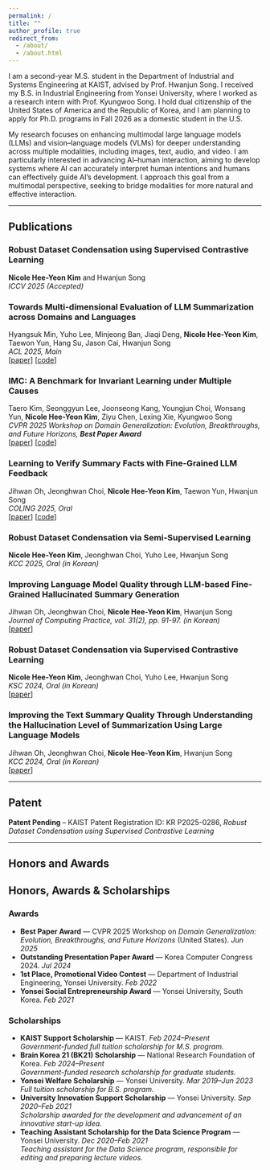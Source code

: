 ```yaml
---
permalink: /
title: ""
author_profile: true
redirect_from: 
  - /about/
  - /about.html
---
```


I am a second-year M.S. student in the Department of Industrial and Systems Engineering at KAIST, advised by Prof. Hwanjun Song. I received my B.S. in Industrial Engineering from Yonsei University, where I worked as a research intern with Prof. Kyungwoo Song. I hold dual citizenship of the United States of America and the Republic of Korea, and I am planning to apply for Ph.D. programs in Fall 2026 as a domestic student in the U.S.

My research focuses on enhancing multimodal large language models (LLMs) and vision–language models (VLMs) for deeper understanding across multiple modalities, including images, text, audio, and video. I am particularly interested in advancing AI–human interaction, aiming to develop systems where AI can accurately interpret human intentions and humans can effectively guide AI’s development. I approach this goal from a multimodal perspective, seeking to bridge modalities for more natural and effective interaction.

---

## Publications

### Robust Dataset Condensation using Supervised Contrastive Learning
**Nicole Hee-Yeon Kim** and Hwanjun Song  
*ICCV 2025 (Accepted)*

### Towards Multi-dimensional Evaluation of LLM Summarization across Domains and Languages  
Hyangsuk Min, Yuho Lee, Minjeong Ban, Jiaqi Deng, **Nicole Hee-Yeon Kim**, Taewon Yun, Hang Su, Jason Cai, Hwanjun Song  
*ACL 2025, Main*  
[[paper](https://arxiv.org/abs/2506.00549)] [[code](https://github.com/DISL-Lab/MSumBench)]

### IMC: A Benchmark for Invariant Learning under Multiple Causes  
Taero Kim, Seonggyun Lee, Joonseong Kang, Youngjun Choi, Wonsang Yun, **Nicole Hee-Yeon Kim**, Ziyu Chen, Lexing Xie, Kyungwoo Song  
*CVPR 2025 Workshop on Domain Generalization: Evolution, Breakthroughs, and Future Horizons, **Best Paper Award***  
[[paper](https://openaccess.thecvf.com/content/CVPR2025W/DG-EBF/html/Kim_IMC_A_Benchmark_for_Invariant_Learning_under_Multiple_Causes_CVPRW_2025_paper.html)] [[code](https://github.com/MLAI-Yonsei/multiple_causes)]

### Learning to Verify Summary Facts with Fine-Grained LLM Feedback  
Jihwan Oh, Jeonghwan Choi, **Nicole Hee-Yeon Kim**, Taewon Yun, Hwanjun Song  
*COLING 2025, Oral*  
[[paper](https://arxiv.org/abs/2412.10689)] [[code](https://github.com/DISL-Lab/FineSumFact)]

### Robust Dataset Condensation via Semi-Supervised Learning  
**Nicole Hee-Yeon Kim**, Jeonghwan Choi, Yuho Lee, Hwanjun Song  
*KCC 2025, Oral (in Korean)*  

### Improving Language Model Quality through LLM-based Fine-Grained Hallucinated Summary Generation  
Jihwan Oh, Jeonghwan Choi, **Nicole Hee-Yeon Kim**, Hwanjun Song  
*Journal of Computing Practice, vol. 31(2), pp. 91-97. (in Korean)*  
[[paper](https://www.dbpia.co.kr/journal/articleDetail?nodeId=NODE12086923)]

### Robust Dataset Condensation via Supervised Contrastive Learning  
**Nicole Hee-Yeon Kim**, Jeonghwan Choi, Yuho Lee, Hwanjun Song  
*KSC 2024, Oral (in Korean)*  
[[paper](https://www.dbpia.co.kr/journal/articleDetail?nodeId=NODE12041828)]

### Improving the Text Summary Quality Through Understanding the Hallucination Level of Summarization Using Large Language Models  
Jihwan Oh, Jeonghwan Choi, **Nicole Hee-Yeon Kim**, Hwanjun Song  
*KCC 2024, Oral (in Korean)*  
[[paper](https://www.dbpia.co.kr/journal/articleDetail?nodeId=NODE11861883)]

---

## Patent

**Patent Pending** – KAIST Patent Registration ID: KR P2025-0286, *Robust Dataset Condensation using Supervised Contrastive Learning*

---

## Honors and Awards

## Honors, Awards & Scholarships

### Awards
- **Best Paper Award** — CVPR 2025 Workshop on *Domain Generalization: Evolution, Breakthroughs, and Future Horizons* (United States). *Jun 2025*
- **Outstanding Presentation Paper Award** — Korea Computer Congress 2024. *Jul 2024*
- **1st Place, Promotional Video Contest** — Department of Industrial Engineering, Yonsei University. *Feb 2022*
- **Yonsei Social Entrepreneurship Award** — Yonsei University, South Korea. *Feb 2021*

### Scholarships
- **KAIST Support Scholarship** — KAIST. *Feb 2024–Present*  
  *Government-funded full tuition scholarship for M.S. program.*
- **Brain Korea 21 (BK21) Scholarship** — National Research Foundation of Korea. *Feb 2024–Present*  
  *Government-funded research scholarship for graduate students.*
- **Yonsei Welfare Scholarship** — Yonsei University. *Mar 2019–Jun 2023*  
  *Full tuition scholarship for B.S. program.*
- **University Innovation Support Scholarship** — Yonsei University. *Sep 2020–Feb 2021*  
  *Scholarship awarded for the development and advancement of an innovative start-up idea.*
- **Teaching Assistant Scholarship for the Data Science Program** — Yonsei University. *Dec 2020–Feb 2021*  
  *Teaching assistant for the Data Science program, responsible for editing and preparing lecture videos.*
